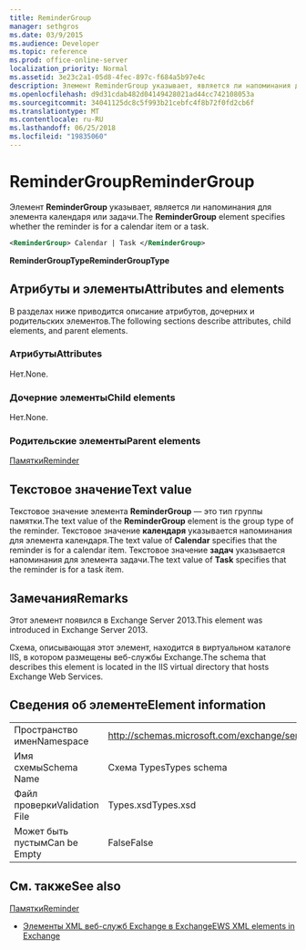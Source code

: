 ```yaml
---
title: ReminderGroup
manager: sethgros
ms.date: 03/9/2015
ms.audience: Developer
ms.topic: reference
ms.prod: office-online-server
localization_priority: Normal
ms.assetid: 3e23c2a1-05d8-4fec-897c-f684a5b97e4c
description: Элемент ReminderGroup указывает, является ли напоминания для элемента календаря или задачи.
ms.openlocfilehash: d9d31cdab482d04149428021ad44cc742108053a
ms.sourcegitcommit: 34041125dc8c5f993b21cebfc4f8b72f0fd2cb6f
ms.translationtype: MT
ms.contentlocale: ru-RU
ms.lasthandoff: 06/25/2018
ms.locfileid: "19835060"
---
```

# <a name="remindergroup"></a><span data-ttu-id="4b96e-103">ReminderGroup</span><span class="sxs-lookup"><span data-stu-id="4b96e-103">ReminderGroup</span></span>

<span data-ttu-id="4b96e-104">Элемент **ReminderGroup** указывает, является ли напоминания для элемента календаря или задачи.</span><span class="sxs-lookup"><span data-stu-id="4b96e-104">The **ReminderGroup** element specifies whether the reminder is for a calendar item or a task.</span></span> 
  
```XML
<ReminderGroup> Calendar | Task </ReminderGroup>
```

 <span data-ttu-id="4b96e-105">**ReminderGroupType**</span><span class="sxs-lookup"><span data-stu-id="4b96e-105">**ReminderGroupType**</span></span>
## <a name="attributes-and-elements"></a><span data-ttu-id="4b96e-106">Атрибуты и элементы</span><span class="sxs-lookup"><span data-stu-id="4b96e-106">Attributes and elements</span></span>

<span data-ttu-id="4b96e-107">В разделах ниже приводится описание атрибутов, дочерних и родительских элементов.</span><span class="sxs-lookup"><span data-stu-id="4b96e-107">The following sections describe attributes, child elements, and parent elements.</span></span>
  
### <a name="attributes"></a><span data-ttu-id="4b96e-108">Атрибуты</span><span class="sxs-lookup"><span data-stu-id="4b96e-108">Attributes</span></span>

<span data-ttu-id="4b96e-109">Нет.</span><span class="sxs-lookup"><span data-stu-id="4b96e-109">None.</span></span>
  
### <a name="child-elements"></a><span data-ttu-id="4b96e-110">Дочерние элементы</span><span class="sxs-lookup"><span data-stu-id="4b96e-110">Child elements</span></span>

<span data-ttu-id="4b96e-111">Нет.</span><span class="sxs-lookup"><span data-stu-id="4b96e-111">None.</span></span>
  
### <a name="parent-elements"></a><span data-ttu-id="4b96e-112">Родительские элементы</span><span class="sxs-lookup"><span data-stu-id="4b96e-112">Parent elements</span></span>

[<span data-ttu-id="4b96e-113">Памятки</span><span class="sxs-lookup"><span data-stu-id="4b96e-113">Reminder</span></span>](reminder.md)
  
## <a name="text-value"></a><span data-ttu-id="4b96e-114">Текстовое значение</span><span class="sxs-lookup"><span data-stu-id="4b96e-114">Text value</span></span>

<span data-ttu-id="4b96e-115">Текстовое значение элемента **ReminderGroup** — это тип группы памятки.</span><span class="sxs-lookup"><span data-stu-id="4b96e-115">The text value of the **ReminderGroup** element is the group type of the reminder.</span></span> <span data-ttu-id="4b96e-116">Текстовое значение **календаря** указывается напоминания для элемента календаря.</span><span class="sxs-lookup"><span data-stu-id="4b96e-116">The text value of **Calendar** specifies that the reminder is for a calendar item.</span></span> <span data-ttu-id="4b96e-117">Текстовое значение **задач** указывается напоминания для элемента задачи.</span><span class="sxs-lookup"><span data-stu-id="4b96e-117">The text value of **Task** specifies that the reminder is for a task item.</span></span> 
  
## <a name="remarks"></a><span data-ttu-id="4b96e-118">Замечания</span><span class="sxs-lookup"><span data-stu-id="4b96e-118">Remarks</span></span>

<span data-ttu-id="4b96e-119">Этот элемент появился в Exchange Server 2013.</span><span class="sxs-lookup"><span data-stu-id="4b96e-119">This element was introduced in Exchange Server 2013.</span></span>
  
<span data-ttu-id="4b96e-120">Схема, описывающая этот элемент, находится в виртуальном каталоге IIS, в котором размещены веб-службы Exchange.</span><span class="sxs-lookup"><span data-stu-id="4b96e-120">The schema that describes this element is located in the IIS virtual directory that hosts Exchange Web Services.</span></span>
  
## <a name="element-information"></a><span data-ttu-id="4b96e-121">Сведения об элементе</span><span class="sxs-lookup"><span data-stu-id="4b96e-121">Element information</span></span>

|||
|:-----|:-----|
|<span data-ttu-id="4b96e-122">Пространство имен</span><span class="sxs-lookup"><span data-stu-id="4b96e-122">Namespace</span></span>  <br/> |http://schemas.microsoft.com/exchange/services/2006/types  <br/> |
|<span data-ttu-id="4b96e-123">Имя схемы</span><span class="sxs-lookup"><span data-stu-id="4b96e-123">Schema Name</span></span>  <br/> |<span data-ttu-id="4b96e-124">Схема Types</span><span class="sxs-lookup"><span data-stu-id="4b96e-124">Types schema</span></span>  <br/> |
|<span data-ttu-id="4b96e-125">Файл проверки</span><span class="sxs-lookup"><span data-stu-id="4b96e-125">Validation File</span></span>  <br/> |<span data-ttu-id="4b96e-126">Types.xsd</span><span class="sxs-lookup"><span data-stu-id="4b96e-126">Types.xsd</span></span>  <br/> |
|<span data-ttu-id="4b96e-127">Может быть пустым</span><span class="sxs-lookup"><span data-stu-id="4b96e-127">Can be Empty</span></span>  <br/> |<span data-ttu-id="4b96e-128">False</span><span class="sxs-lookup"><span data-stu-id="4b96e-128">False</span></span>  <br/> |
   
## <a name="see-also"></a><span data-ttu-id="4b96e-129">См. также</span><span class="sxs-lookup"><span data-stu-id="4b96e-129">See also</span></span>



[<span data-ttu-id="4b96e-130">Памятки</span><span class="sxs-lookup"><span data-stu-id="4b96e-130">Reminder</span></span>](reminder.md)


- [<span data-ttu-id="4b96e-131">Элементы XML веб-служб Exchange в Exchange</span><span class="sxs-lookup"><span data-stu-id="4b96e-131">EWS XML elements in Exchange</span></span>](ews-xml-elements-in-exchange.md)

